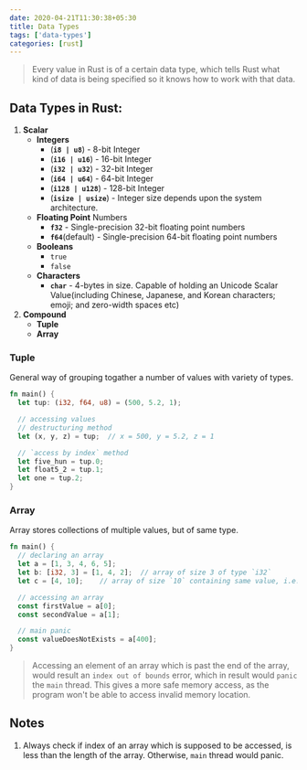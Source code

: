 ```yaml
---
date: 2020-04-21T11:30:38+05:30
title: Data Types
tags: ['data-types']
categories: [rust]
---
```


> Every value in Rust is of a certain data type, which tells Rust what kind of data is being specified so it knows how to work with that data.

## Data Types in Rust:

1. **Scalar**
   - **Integers**
     - (**`i8 | u8`**) - 8-bit Integer
     - (**`i16 | u16`**) - 16-bit Integer
     - (**`i32 | u32`**) - 32-bit Integer
     - (**`i64 | u64`**) - 64-bit Integer
     - (**`i128 | u128`**) - 128-bit Integer
     - (**`isize | usize`**) - Integer size depends upon the system architecture.
   - **Floating Point** Numbers
     - **`f32`** - Single-precision 32-bit floating point numbers
     - **`f64`**(default) - Single-precision 64-bit floating point numbers
   - **Booleans**
     - `true`
     - `false`
   - **Characters**
     - **`char`** - 4-bytes in size. Capable of holding an Unicode Scalar Value(including Chinese, Japanese, and Korean characters; emoji; and zero-width spaces etc)
2. **Compound**
   - **Tuple**
   - **Array**

### Tuple

General way of grouping togather a number of values with variety of types.

```rs
fn main() {
  let tup: (i32, f64, u8) = (500, 5.2, 1);

  // accessing values
  // destructuring method
  let (x, y, z) = tup;  // x = 500, y = 5.2, z = 1

  // `access by index` method
  let five_hun = tup.0;
  let float5_2 = tup.1;
  let one = tup.2;
}
```

### Array

Array stores collections of multiple values, but of same type.

```rs
fn main() {
  // declaring an array
  let a = [1, 3, 4, 6, 5];
  let b: [i32, 3] = [1, 4, 2];  // array of size 3 of type `i32`
  let c = [4, 10];    // array of size `10` containing same value, i.e. `4`

  // accessing an array
  const firstValue = a[0];
  const secondValue = a[1];

  // main panic
  const valueDoesNotExists = a[400];
}
```

> Accessing an element of an array which is past the end of the array, would result an `index out of bounds` error, which in result would `panic` the `main` thread. This gives a more safe memory access, as the program won't be able to access invalid memory location.

## Notes

1. Always check if index of an array which is supposed to be accessed, is less than the length of the array. Otherwise, `main` thread would panic.
